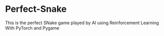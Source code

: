 # Perfect-Snake
This is the perfect SNake game played by AI using Reinforcement Learning With PyTorch and Pygame
